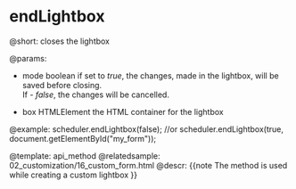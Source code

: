 endLightbox
=============
@short: 
	closes the lightbox

@params: 
- mode	boolean		if set to <i>true</i>, the changes, made in the lightbox, will be saved before closing. <br> If - <i>false</i>, the changes will be cancelled.
* box	HTMLElement		the HTML container for the lightbox

@example: 
scheduler.endLightbox(false);
//or
scheduler.endLightbox(true, document.getElementById("my_form"));



@template:	api_method
@relatedsample:
	02_customization/16_custom_form.html
@descr: 
{{note
The method is used while creating a custom lightbox
}}



